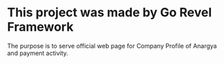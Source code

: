 # This project was made by Go Revel Framework
The purpose is to serve official web page for Company Profile of Anargya and payment activity.
